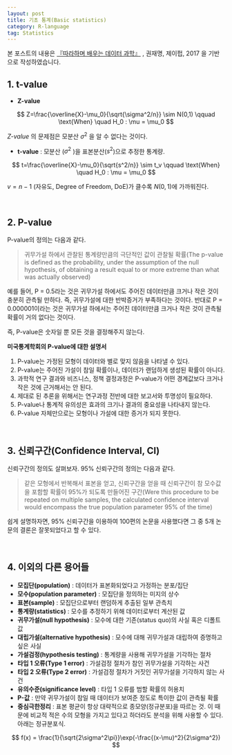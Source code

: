 ```yaml
---
layout: post
title: 기초 통계(Basic statistics)
category: R-language
tag: Statistics
---
```




본 포스트의 내용은 [『따라하며 배우는 데이터 과학』](http://www.yes24.com/Product/Goods/44184320) , 권재명, 제이펍, 2017 을  기반으로 작성하였습니다.



## 1. t-value

- **Z-value**  

$$
Z=\frac{\overline{X}-\mu_0}{\sqrt{\sigma^2/n}} \sim N(0,1) \qquad \text{When} \quad H_0 : \mu = \mu_0
$$

*Z-value* 의 문제점은 모분산 ${\sigma^2}$ 을 알 수 없다는 것이다.

- **t-value** : 모분산 (${\sigma^2}$ )을 표본분산($s^2$)으로 추정한 통계량.

$$
t=\frac{\overline{X}-\mu_0}{\sqrt{s^2/n}} \sim t_v \qquad \text{When} \quad H_0 : \mu = \mu_0
$$

$v = n-1$ (자유도, Degree of Freedom, DoE)가 클수록 $N(0,1)$에 가까워진다.

<br/>

## 2. P-value

P-value의 정의는 다음과 같다.

> 귀무가설 하에서 관찰된 통계량만큼의 극단적인 값이 관찰될 확률(The p-value is defined as the probability, under the assumption of the null hypothesis, of obtaining a result equal to or more extreme than what was actually observed)

예를 들어, P = 0.5라는 것은 귀무가설 하에서도 주어진 데이터만큼 크거나 작은 것이 충분히 관측될 만하다. 즉, 귀무가설에 대한 반박증거가 부족하다는 것이다. 반대로 P = 0.000001이라는 것은 귀무가설 하에서는 주어진 데이터만큼 크거나 작은 것이 관측될 확률이 거의 없다는 것이다.

즉, P-value은 숫자일 뿐 모든 것을 결정해주지 않는다.

**미국통계학회의 P-value에 대한 설명서**

1. P-value는 가정된 모형이 데이터와 별로 맞지 않음을 나타낼 수 있다.
2. P-value는 주어진 가설이 참일 확률이나, 데이터가 랜덤하게 생성된 확률이 아니다.
3. 과학적 연구 결과와 비즈니스, 정책 결정과정은 P-value가 어떤 경계값보다 크거나 작은 것에 근거해서는 안 된다.
4. 제대로 된 추론을 위해서는 연구과정 전반에 대한 보고서와 투명성이 필요하다.
5. P-value나 통계적 유의성은 효과의 크기나 결과의 중요성을 나타내지 않는다.
6. P-value 자체만으로는 모형이나 가설에 대한 증거가 되지 못한다.



<br/>

## 3. 신뢰구간(Confidence Interval, CI)

신뢰구간의 정의도 살펴보자. 95% 신뢰구간의 정의는 다음과 같다.

> 같은 모형에서 반복해서 표본을 얻고, 신뢰구간을 얻을 때 신뢰구간이 참 모수값을 포함할 확률이 95%가 되도록 만들어진 구간(Were this procedure to be repeated on multiple samples, the calculated confidence interval would encompass the true population parameter 95% of the time)

쉽게 설명하자면, 95% 신뢰구간을 이용하여 100편의 논문을 사용했다면 그 중 5개 논문의 결론은 잘못되었다고 할 수 있다.



<br/>

## 4. 이외의 다른 용어들

- __모집단(population)__ : 데이터가 표본화되었다고 가정하는 분포/집단
- __모수(population parameter)__ : 모집단을 정의하는 미지의 상수
- __표본(sample)__ : 모집단으로부터 랜덤하게 추출된 일부 관측치
- __통계량(statistics)__ : 모수를 추정하기 위해 데이터로부터 계산된 값
- __귀무가설(null hypothesis)__ : 모수에 대한 기존(status quo)의 사실 혹은 디폴트 값
- __대립가설(alternative hypothesis)__ : 모수에 대해 귀무가설과 대립하여 증명하고 싶은 사실
- __가설검정(hypothesis testing)__ : 통계량을 사용해 귀무가설을 기각하는 절차
- __타입 1 오류(Type 1 error)__ : 가설검정 절차가 참인 귀무가설을 기각하는 사건
- __타입 2 오류(Type 2 error)__ : 가설검정 절차가 거짓인 귀무가설을 기각하지 않는 사건
- __유의수준(significance level)__ : 타입 1 오류를 범할 확률의 허용치
- __P-값__ : 만약 귀무가설이 참일 때 데이터가 보여준 정도로 특이한 값이 관측될 확률
- __중심극한정리__ : 표본 평균이 항상 대략적으로 종모양(정규분포)을 따르는 것. 이 때문에 비교적 적은 수의 모형을 가지고 있다고 하더라도 분석을 위해 사용할 수 있다. 아래는 정규분포식.

$$
f(x) = \frac{1}{\sqrt{2\sigma^2\pi}}\exp(-\frac{(x-\mu)^2}{2\sigma^2})
$$



